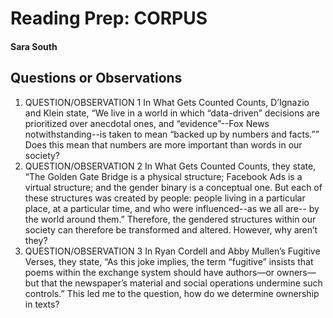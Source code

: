 # Reading Prep: CORPUS	

#### Sara South		

## Questions or Observations

1. QUESTION/OBSERVATION 1 In What Gets Counted Counts, D’Ignazio and Klein state, “We live in a world in which “data-driven” decisions are prioritized over anecdotal ones, and “evidence”--Fox News notwithstanding--is taken to mean “backed up by numbers and facts.”” Does this mean that numbers are more important than words in our society?
2. QUESTION/OBSERVATION 2 In What Gets Counted Counts, they state, “The Golden Gate Bridge is a physical structure; Facebook Ads is a virtual structure; and the gender binary is a conceptual one. But each of these structures was created by people: people living in a particular place, at a particular time, and who were influenced--as we all are-- by the world around them.” Therefore, the gendered structures within our society can therefore be transformed and altered. However, why aren’t they?
3. QUESTION/OBSERVATION 3 In Ryan Cordell and Abby Mullen’s Fugitive Verses, they state, “As this joke implies, the term “fugitive” insists that poems within the exchange system should have authors—or owners—but that the newspaper’s material and social operations undermine such controls.” This led me to the question, how do we determine ownership in texts? 

